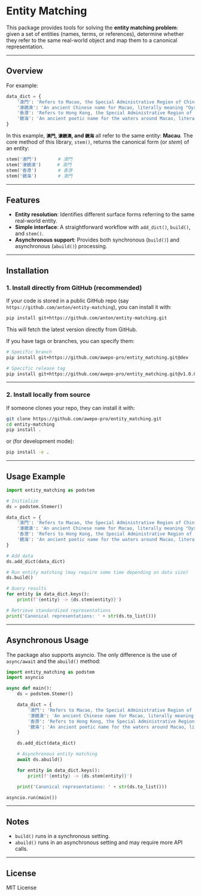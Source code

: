 # Entity Matching

This package provides tools for solving the **entity matching problem**:  
given a set of entities (names, terms, or references), determine whether they refer to the same real-world object and map them to a canonical representation.

---

## Overview

For example:

```python
data_dict = {
    '澳門': 'Refers to Macao, the Special Administrative Region of China and former Portuguese colony. A beautiful place',
    '濠鏡澳': 'An ancient Chinese name for Macao, literally meaning "Oyster Mirror Bay," referring to the area\'s geographic features before it became known as Macao.',
    '香港': 'Refers to Hong Kong, the Special Administrative Region of China and former British colony.',
    '鏡海': 'An ancient poetic name for the waters around Macao, literally meaning "Mirror Sea."'
}
````

In this example, **`澳門`, `濠鏡澳`, and `鏡海`** all refer to the same entity: **Macau**.
The core method of this library, `stem()`, returns the canonical form (or *stem*) of an entity:

```python
stem('澳門')        # 澳門
stem('濠鏡澳')      # 澳門
stem('香港')        # 香港
stem('鏡海')        # 澳門
```

---

## Features

* **Entity resolution**: Identifies different surface forms referring to the same real-world entity.
* **Simple interface**: A straightforward workflow with `add_dict()`, `build()`, and `stem()`.
* **Asynchronous support**: Provides both synchronous (`build()`) and asynchronous (`abuild()`) processing.

---
## Installation

### 1. **Install directly from GitHub (recommended)**

If your code is stored in a public GitHub repo (say `https://github.com/anton/entity-matching`), you can install it with:

```bash
pip install git+https://github.com/anton/entity-matching.git
```

This will fetch the latest version directly from GitHub.

If you have tags or branches, you can specify them:

```bash
# Specific branch
pip install git+https://github.com/awepo-pro/entity_matching.git@dev

# Specific release tag
pip install git+https://github.com/awepo-pro/entity_matching.git@v1.0.0
```

---

### 2. **Install locally from source**

If someone clones your repo, they can install it with:

```bash
git clone https://github.com/awepo-pro/entity_matching.git
cd entity-matching
pip install .
```

or (for development mode):

```bash
pip install -e .
```

---

## Usage Example

```python
import entity_matching as podstem

# Initialize
ds = podstem.Stemer()

data_dict = {
    '澳門': 'Refers to Macao, the Special Administrative Region of China and former Portuguese colony. A beautiful place',
    '濠鏡澳': 'An ancient Chinese name for Macao, literally meaning "Oyster Mirror Bay," referring to the area\'s geographic features before it became known as Macao.',
    '香港': 'Refers to Hong Kong, the Special Administrative Region of China and former British colony.',
    '鏡海': 'An ancient poetic name for the waters around Macao, literally meaning "Mirror Sea."'
}

# Add data
ds.add_dict(data_dict)

# Run entity matching (may require some time depending on data size)
ds.build()

# Query results
for entity in data_dict.keys():
    print(f'{entity} -> {ds.stem(entity)}')

# Retrieve standardized representations
print('Canonical representations: ' + str(ds.to_list()))
```

---

## Asynchronous Usage

The package also supports asyncio. The only difference is the use of `async/await` and the `abuild()` method:

```python
import entity_matching as podstem
import asyncio

async def main():
    ds = podstem.Stemer()

    data_dict = {
        '澳門': 'Refers to Macao, the Special Administrative Region of China and former Portuguese colony. A beautiful place',
        '濠鏡澳': 'An ancient Chinese name for Macao, literally meaning "Oyster Mirror Bay," referring to the area\'s geographic features before it became known as Macao.',
        '香港': 'Refers to Hong Kong, the Special Administrative Region of China and former British colony.',
        '鏡海': 'An ancient poetic name for the waters around Macao, literally meaning "Mirror Sea."'
    }

    ds.add_dict(data_dict)

    # Asynchronous entity matching
    await ds.abuild()

    for entity in data_dict.keys():
        print(f'{entity} -> {ds.stem(entity)}')

    print('Canonical representations: ' + str(ds.to_list()))

asyncio.run(main())
```

---

## Notes

* `build()` runs in a synchronous setting.
* `abuild()` runs in an asynchronous setting and may require more API calls.

---

## License

MIT License
